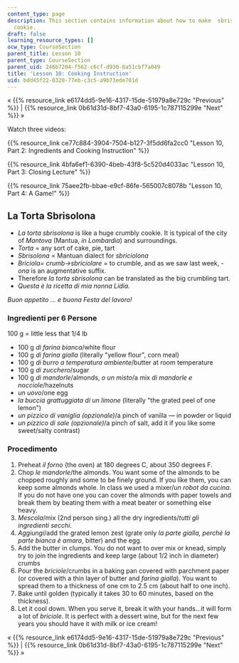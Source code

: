 ```yaml
---
content_type: page
description: This section contains information about how to make  sbrisolona, a crumbly
  cookie.
draft: false
learning_resource_types: []
ocw_type: CourseSection
parent_title: Lesson 10
parent_type: CourseSection
parent_uid: 246b7204-f562-c6cf-d930-6a51cbf7a049
title: 'Lesson 10: Cooking Instruction'
uid: bdd45f22-0320-77eb-c3c5-a9b73ede701d
---
```

« {{% resource_link e6174dd5-9e16-4317-15de-51979a8e729c "Previous" %}} | {{% resource_link 0b61d31d-8bf7-43a0-6195-1c787115299e "Next" %}} »

Watch three videos:

{{% resource_link ce77c884-3904-7504-b127-3f5dd6fa2cc0 "Lesson 10, Part 2: Ingredients and Cooking Instruction" %}}

{{% resource_link 4bfa6ef1-6390-4beb-43f8-5c520d4033ac "Lesson 10, Part 3: Closing Lecture" %}}

{{% resource_link 75aee2fb-bbae-e9cf-86fe-565007c8078b "Lesson 10, Part 4: A Game!" %}}

## La Torta Sbrisolona

- _La torta sbrisolona_ is like a huge crumbly cookie. It is typical of the city of _Mantova_ (Mantua, _in Lombardia_) and surroundings.
- _Torta_ = any sort of cake, pie, tart
- _Sbrisolona_ = Mantuan dialect for _sbriciolona_
- _Briciola= crumb→sbriciolare =_ to crumble, and as we saw last week, -_ona_ is an augmentative suffix. 
- Therefore _la torta sbrisolona_ can be translated as the big crumbling tart.
- _Questa è la ricetta di mia nonna Lidia._

_Buon appetito … e buona Festa del lavoro!_

### Ingredienti per 6 Persone

100 g = little less that 1/4 lb

- 100 g _di farina bianca_/white flour
- 100 g _di farina gialla_ (literally "yellow flour", corn meal)
- 100 g _di burro a temperatura ambiente_/butter at room temperature
- 100 g _di zucchero_/sugar
- 100 g _di mandorle_/almonds, _o un misto_/a mix _di mandorle e nocciole_/hazelnuts
- _un uovo_/one egg
- _la buccia grattuggiata di un limone_ (literally "the grated peel of one lemon")
- _un pizzico di vaniglia (opzionale)_/a pinch of vanilla — in powder or liquid
- _un pizzico di sale (opzionale)_/a pinch of salt, add it if you like some sweet/salty contrast)

### Procedimento

1. Preheat _il forno_ (the oven) at 180 degrees C, about 350 degrees F.
2. Chop _le mandorle_/the almonds. You want some of the almonds to be chopped roughly and some to be finely ground. If you like them, you can keep some almonds whole. In class we used a mixer/_un robot da cucina_. If you do not have one you can cover the almonds with paper towels and break them by beating them with a meat beater or something else heavy.
3. _Mescola_/mix (2nd person sing.) all the dry ingredients/_tutti gli ingredienti secchi_.
4. _Aggiungi_/add the grated lemon zest (grate only _la parte gialla, perchè la parte bianca è amara_, bitter) and the egg.
5. Add the butter in clumps. You do not want to over mix or knead, simply try to join the ingredients and keep large (about 1/2 inch in diameter) crumbs
6. Pour the _briciole_/crumbs in a baking pan covered with parchment paper (or covered with a thin layer of butter and _farina gialla_). You want to spread them to a thickness of one cm to 2.5 cm (about half to one inch).
7. Bake until golden (typically it takes 30 to 60 minutes, based on the thickness).
8. Let it cool down. When you serve it, break it with your hands…it will form a lot of _briciole_. It is perfect with a dessert wine, but for the next few years you should have it with milk or ice cream!

« {{% resource_link e6174dd5-9e16-4317-15de-51979a8e729c "Previous" %}} | {{% resource_link 0b61d31d-8bf7-43a0-6195-1c787115299e "Next" %}} »